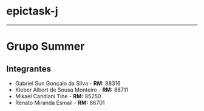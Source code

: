 # epictask-j
---------------------------------------------------------------------------------------------------------------------------------------------------- 
# Grupo Summer

## Integrantes
- Gabriel Sun Gonçalo da Silva      - **RM:** 88316
- Kleber Albert de Sousa Monteiro   - **RM:** 88711 
- Mikael Candiani Tine              - **RM:** 85250
- Renato Miranda Esmail             - **RM:** 86701
